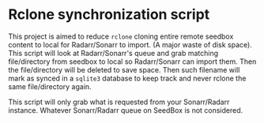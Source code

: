 # Rclone synchronization script
This project is aimed to reduce `rclone` cloning entire remote seedbox content to local for Radarr/Sonarr to import. (A major waste of disk space). This script will look at Radarr/Sonarr's queue and grab matching file/directory from seedbox to local so Radarr/Sonarr can import them. Then the file/directory will be deleted to save space. Then such filename will mark as synced in a `sqlite3` database to keep track and never rclone the same file/directory again.

This script will only grab what is requested from your Sonarr/Radarr instance. Whatever Sonarr/Radarr queue on SeedBox is not considered.